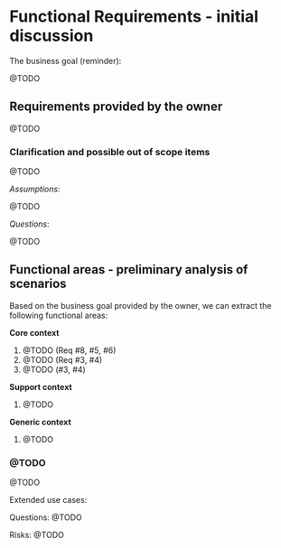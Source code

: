 # Functional Requirements - initial discussion

The business goal (reminder):

@TODO

## Requirements provided by the owner

@TODO

### Clarification and possible out of scope items

@TODO

_Assumptions_:

@TODO

_Questions_:

@TODO

## Functional areas - preliminary analysis of scenarios

Based on the business goal provided by the owner, we can extract the following functional areas:

**Core context**

1. @TODO (Req #8, #5, #6)
1. @TODO (Req #3, #4)
1. @TODO (#3, #4)

**Support context**

1. @TODO

**Generic context**

1. @TODO

### @TODO

@TODO

Extended use cases:

Questions:
@TODO

Risks:
@TODO
